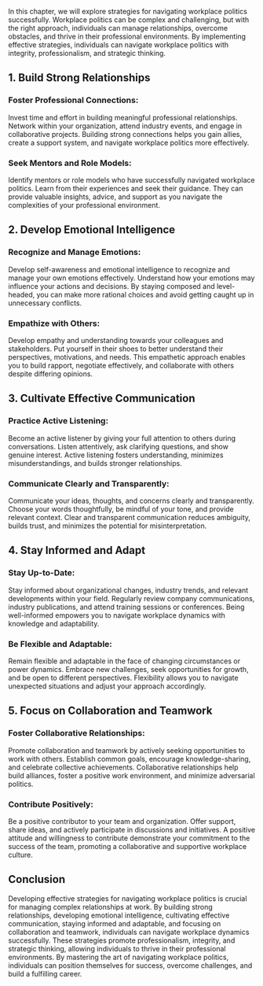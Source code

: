 
In this chapter, we will explore strategies for navigating workplace politics successfully. Workplace politics can be complex and challenging, but with the right approach, individuals can manage relationships, overcome obstacles, and thrive in their professional environments. By implementing effective strategies, individuals can navigate workplace politics with integrity, professionalism, and strategic thinking.

1\. Build Strong Relationships
-----------------------------

### Foster Professional Connections:

Invest time and effort in building meaningful professional relationships. Network within your organization, attend industry events, and engage in collaborative projects. Building strong connections helps you gain allies, create a support system, and navigate workplace politics more effectively.

### Seek Mentors and Role Models:

Identify mentors or role models who have successfully navigated workplace politics. Learn from their experiences and seek their guidance. They can provide valuable insights, advice, and support as you navigate the complexities of your professional environment.

2\. Develop Emotional Intelligence
---------------------------------

### Recognize and Manage Emotions:

Develop self-awareness and emotional intelligence to recognize and manage your own emotions effectively. Understand how your emotions may influence your actions and decisions. By staying composed and level-headed, you can make more rational choices and avoid getting caught up in unnecessary conflicts.

### Empathize with Others:

Develop empathy and understanding towards your colleagues and stakeholders. Put yourself in their shoes to better understand their perspectives, motivations, and needs. This empathetic approach enables you to build rapport, negotiate effectively, and collaborate with others despite differing opinions.

3\. Cultivate Effective Communication
------------------------------------

### Practice Active Listening:

Become an active listener by giving your full attention to others during conversations. Listen attentively, ask clarifying questions, and show genuine interest. Active listening fosters understanding, minimizes misunderstandings, and builds stronger relationships.

### Communicate Clearly and Transparently:

Communicate your ideas, thoughts, and concerns clearly and transparently. Choose your words thoughtfully, be mindful of your tone, and provide relevant context. Clear and transparent communication reduces ambiguity, builds trust, and minimizes the potential for misinterpretation.

4\. Stay Informed and Adapt
--------------------------

### Stay Up-to-Date:

Stay informed about organizational changes, industry trends, and relevant developments within your field. Regularly review company communications, industry publications, and attend training sessions or conferences. Being well-informed empowers you to navigate workplace dynamics with knowledge and adaptability.

### Be Flexible and Adaptable:

Remain flexible and adaptable in the face of changing circumstances or power dynamics. Embrace new challenges, seek opportunities for growth, and be open to different perspectives. Flexibility allows you to navigate unexpected situations and adjust your approach accordingly.

5\. Focus on Collaboration and Teamwork
--------------------------------------

### Foster Collaborative Relationships:

Promote collaboration and teamwork by actively seeking opportunities to work with others. Establish common goals, encourage knowledge-sharing, and celebrate collective achievements. Collaborative relationships help build alliances, foster a positive work environment, and minimize adversarial politics.

### Contribute Positively:

Be a positive contributor to your team and organization. Offer support, share ideas, and actively participate in discussions and initiatives. A positive attitude and willingness to contribute demonstrate your commitment to the success of the team, promoting a collaborative and supportive workplace culture.

Conclusion
----------

Developing effective strategies for navigating workplace politics is crucial for managing complex relationships at work. By building strong relationships, developing emotional intelligence, cultivating effective communication, staying informed and adaptable, and focusing on collaboration and teamwork, individuals can navigate workplace dynamics successfully. These strategies promote professionalism, integrity, and strategic thinking, allowing individuals to thrive in their professional environments. By mastering the art of navigating workplace politics, individuals can position themselves for success, overcome challenges, and build a fulfilling career.
